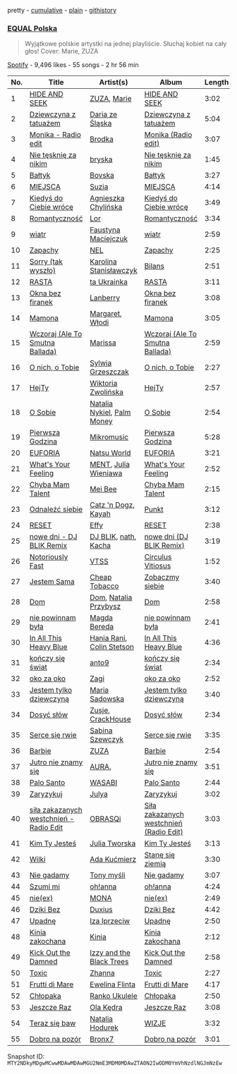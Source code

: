 pretty - [cumulative](/playlists/cumulative/37i9dQZF1DWWsiJMaq2jt5.md) - [plain](/playlists/plain/37i9dQZF1DWWsiJMaq2jt5) - [githistory](https://github.githistory.xyz/mackorone/spotify-playlist-archive/blob/main/playlists/plain/37i9dQZF1DWWsiJMaq2jt5)

### [EQUAL Polska](https://open.spotify.com/playlist/37i9dQZF1DWWsiJMaq2jt5)

> Wyjątkowe polskie artystki na jednej playliście\. Słuchaj kobiet na cały głos! Cover: Marie, ZUZA

[Spotify](https://open.spotify.com/user/spotify) - 9,496 likes - 55 songs - 2 hr 56 min

| No. | Title | Artist(s) | Album | Length |
|---|---|---|---|---|
| 1 | [HIDE AND SEEK](https://open.spotify.com/track/1kgkuIg5YWWV8A93G1hN7I) | [ZUZA](https://open.spotify.com/artist/7LUZ4hKUPN0UitE6WqWyKQ), [Marie](https://open.spotify.com/artist/5o7Atiia4I0WLFuN2qAu6M) | [HIDE AND SEEK](https://open.spotify.com/album/47KfJWxppOSmiKyFmFikBY) | 3:02 |
| 2 | [Dziewczyna z tatuażem](https://open.spotify.com/track/2Vj7I6BgiUEsCOI2gZiY5Q) | [Daria ze Śląska](https://open.spotify.com/artist/4I27OgvXt7ILLX2AtbQHO2) | [Dziewczyna z tatuażem](https://open.spotify.com/album/4lk4BJI6KHPfgVW1Mb28Re) | 5:04 |
| 3 | [Monika \- Radio edit](https://open.spotify.com/track/22TZkqpbGsLvXaGiSWWso6) | [Brodka](https://open.spotify.com/artist/4D22jVMhvZgzvt8Hh9AcKY) | [Monika \(Radio edit\)](https://open.spotify.com/album/3uSNZkFYfyl83R8LCKoCpF) | 3:07 |
| 4 | [Nie tęsknię za nikim](https://open.spotify.com/track/4f7JhNi9rPoSF4PpkTWrzc) | [bryska](https://open.spotify.com/artist/5I8Y0U8doFLVCsSY88v4Vh) | [Nie tęsknię za nikim](https://open.spotify.com/album/1t0kkJS2Db4pvc84wZtK1Q) | 1:45 |
| 5 | [Bałtyk](https://open.spotify.com/track/4sdNp9sadfOhN7P2skTf2q) | [Bovska](https://open.spotify.com/artist/4E8L0A5xtDhcMaeBO7p0eg) | [Bałtyk](https://open.spotify.com/album/4h7XuT5SFsghsoGunqBbjp) | 3:27 |
| 6 | [MIEJSCA](https://open.spotify.com/track/5h90iokIq0iTutieNrW9u0) | [Suzia](https://open.spotify.com/artist/5nNtMnFVruYrc8I0TMozNi) | [MIEJSCA](https://open.spotify.com/album/1H3EJbA1rGWpevebFi8Q4w) | 4:14 |
| 7 | [Kiedyś do Ciebie wrócę](https://open.spotify.com/track/5wSZ4GFyrzGpsshn4HQvnU) | [Agnieszka Chylińska](https://open.spotify.com/artist/0CEw36eWG0dYKCXOX8eUoO) | [Kiedyś do Ciebie wrócę](https://open.spotify.com/album/53HGQ0jNJhdi2so3tSRZgF) | 3:49 |
| 8 | [Romantyczność](https://open.spotify.com/track/7wJJZ98ZWKetRE1FxxRI1p) | [Lor](https://open.spotify.com/artist/0TwM0vzeyhAMTegVdIq8rx) | [Romantyczność](https://open.spotify.com/album/5fmObJHbZ3jyFmp00qNYEq) | 3:34 |
| 9 | [wiatr](https://open.spotify.com/track/4kJtKuwxKtXAr3t7PQhS6J) | [Faustyna Maciejczuk](https://open.spotify.com/artist/3CIcRH4j4mWpUv8n2UrImj) | [wiatr](https://open.spotify.com/album/4HXEk1rDUHGD9MwFuiNEat) | 2:59 |
| 10 | [Zapachy](https://open.spotify.com/track/4ts35aCwJQOvkZaEv3Z2vZ) | [NEL](https://open.spotify.com/artist/3gC2pjwYVTQdMuHUucgODF) | [Zapachy](https://open.spotify.com/album/1WQ1CYkJxqh1EWABbTG33j) | 2:25 |
| 11 | [Sorry \(tak wyszło\)](https://open.spotify.com/track/3HsZVKK9p2o9yrVATkUdbG) | [Karolina Stanisławczyk](https://open.spotify.com/artist/3vgdTroZ4H9ynPQTheek1t) | [Bilans](https://open.spotify.com/album/3yKDH8TO1L9cXrj8M0jOTV) | 2:51 |
| 12 | [RASTA](https://open.spotify.com/track/0eIGpaZ6HcS9k2Nt9nMnJJ) | [ta Ukrainka](https://open.spotify.com/artist/5kH7ZateqBrrUv6u6snhnp) | [RASTA](https://open.spotify.com/album/4DlPSU1YXt8zKWMgTaWoos) | 3:11 |
| 13 | [Okna bez firanek](https://open.spotify.com/track/4AxjLdWRYIDucikqFu90IZ) | [Lanberry](https://open.spotify.com/artist/2t3aJxThQrMWaNJgqjMcU8) | [Okna bez firanek](https://open.spotify.com/album/2fKFjFHtJzZjKrrzIctIDa) | 3:08 |
| 14 | [Mamona](https://open.spotify.com/track/5L03DXEimdqTFe85hBPRV3) | [Margaret](https://open.spotify.com/artist/6aGmKxXoKrSdovRUn8MBhZ), [Włodi](https://open.spotify.com/artist/2FBmYj55zZwng9GlsCCn9j) | [Mamona](https://open.spotify.com/album/6aR1l2F0g03IIys8Tz1qvE) | 3:05 |
| 15 | [Wczoraj \(Ale To Smutna Ballada\)](https://open.spotify.com/track/0Vclll7YLAuvyFaNicQBb0) | [Marissa](https://open.spotify.com/artist/7lRC2ICJeiCyz2wSU6BVkH) | [Wczoraj \(Ale To Smutna Ballada\)](https://open.spotify.com/album/26kJtglfgbqnIQQl8923f2) | 2:59 |
| 16 | [O nich, o Tobie](https://open.spotify.com/track/129VFFHvkAzwpYHqTrmtKB) | [Sylwia Grzeszczak](https://open.spotify.com/artist/2TRVhYMkHV4jwB92R3McaS) | [O nich, o Tobie](https://open.spotify.com/album/08ViqDYKABc3OpTCh4Ng5r) | 2:27 |
| 17 | [HejTy](https://open.spotify.com/track/1Jjq0bDZsV2geCnZCJr2ju) | [Wiktoria Zwolińska](https://open.spotify.com/artist/1Dyn3KxMNqGRpIEeXekqhf) | [HejTy](https://open.spotify.com/album/2rWsOn5OIjBe9rJzzOnDxw) | 2:57 |
| 18 | [O Sobie](https://open.spotify.com/track/7oqpQOYgK7SErMNyPoYuQk) | [Natalia Nykiel](https://open.spotify.com/artist/2f0ffZ1gPxazVKo0TossWj), [Palm Money](https://open.spotify.com/artist/1Q4T2hLnL9QLU1k5Nl2YE1) | [O Sobie](https://open.spotify.com/album/06bp6wUhAe5f0429HxpVl0) | 2:54 |
| 19 | [Pierwsza Godzina](https://open.spotify.com/track/4a4cJ7GatE7LmFSCtaLqeB) | [Mikromusic](https://open.spotify.com/artist/7JFi4ROpWvJU9ZMmHn8Yp5) | [Pierwsza Godzina](https://open.spotify.com/album/2o3g4851V5GeB3XWZIsMgP) | 5:28 |
| 20 | [EUFORIA](https://open.spotify.com/track/0RtdOibLvllxLHFj1yMrQo) | [Natsu World](https://open.spotify.com/artist/3jIcoQOjdcGJUGGZ2HdaMV) | [EUFORIA](https://open.spotify.com/album/7gyjHEeGs2Ud0oyN6ayzB5) | 3:21 |
| 21 | [What's Your Feeling](https://open.spotify.com/track/1EEuHywkI7q3rcLIuvcOwr) | [MENT](https://open.spotify.com/artist/3u7qU72tVErX5mWw2ZPyev), [Julia Wieniawa](https://open.spotify.com/artist/1HX9uYVwH6HHGyE8xSgtUD) | [What's Your Feeling](https://open.spotify.com/album/05OWcGTbgIdUqTCP7KfQb6) | 2:52 |
| 22 | [Chyba Mam Talent](https://open.spotify.com/track/0rZC9a28OiA6r3VaiqN1j0) | [Mei Bee](https://open.spotify.com/artist/6MYxeBePETj6Ojx2O5BQhY) | [Chyba Mam Talent](https://open.spotify.com/album/2QZ4bThz0HMG2qmcJocHLH) | 2:15 |
| 23 | [Odnaleźć siebie](https://open.spotify.com/track/63WJLUQKWhE6BWj8eX1Z7p) | [Catz 'n Dogz](https://open.spotify.com/artist/5tYqFEuFELxnJZgGmmsfSh), [Kayah](https://open.spotify.com/artist/2v295z585SM68pluEKXKSM) | [Punkt](https://open.spotify.com/album/4jGIMCoPJGtLeyKplKSGa9) | 3:12 |
| 24 | [RESET](https://open.spotify.com/track/1oFjSjY6J7hVgaVk34Dbug) | [Effy](https://open.spotify.com/artist/662m0WrjxDl2ZrWAghojh2) | [RESET](https://open.spotify.com/album/3vGl0F36Ma750OpvW64cBh) | 2:38 |
| 25 | [nowe dni \- DJ BLIK Remix](https://open.spotify.com/track/0kT6JDuMPE3kgNNchEBjZQ) | [DJ BLIK](https://open.spotify.com/artist/7xVjiA11JIFZzGlj9AEAgE), [nath](https://open.spotify.com/artist/2KrBpGpCHHnOWBA4WBWOdd), [Kacha](https://open.spotify.com/artist/1MXcqijfBhhY1WznU6X2er) | [nowe dni \(DJ BLIK Remix\)](https://open.spotify.com/album/2NRIvLwaVdrIdd2TzPkk6p) | 3:19 |
| 26 | [Notoriously Fast](https://open.spotify.com/track/0GBLXfE9GbUSH2jF4Pr3yR) | [VTSS](https://open.spotify.com/artist/0zo109NM3S7CqHpvlXwqEN) | [Circulus Vitiosus](https://open.spotify.com/album/5xFPu0JBe4Wxh7gcu9Idmd) | 1:52 |
| 27 | [Jestem Sama](https://open.spotify.com/track/2wVEJLV3G5X84wvIoD80Tz) | [Cheap Tobacco](https://open.spotify.com/artist/15kkqvIcypRQGUiE17Shej) | [Zobaczmy siebie](https://open.spotify.com/album/5v8Bwq2B8IfgSVX6gwTWAP) | 3:40 |
| 28 | [Dom](https://open.spotify.com/track/0994m6eCysoWo0ktdPeKDN) | [Dom](https://open.spotify.com/artist/2c5U1fI5RJhjNo9r7lRbeN), [Natalia Przybysz](https://open.spotify.com/artist/03KLzHVK6la8dVop1iVI5x) | [Dom](https://open.spotify.com/album/6KgJvMIcwnHFocD6RQb03x) | 2:58 |
| 29 | [nie powinnam była](https://open.spotify.com/track/56FhcTTd1UqJ9otBquNT9P) | [Magda Bereda](https://open.spotify.com/artist/6NaOhgiHgKdbBk1SUaAt9d) | [nie powinnam była](https://open.spotify.com/album/1FYE4f21DvJQTjU79Crk7D) | 2:41 |
| 30 | [In All This Heavy Blue](https://open.spotify.com/track/29wVDybi61uHac7gi0aZFB) | [Hania Rani](https://open.spotify.com/artist/14YzutUdMwS9yTnI0IFBaD), [Colin Stetson](https://open.spotify.com/artist/4G6HhUUQ1LgyYnA2WJppf8) | [In All This Heavy Blue](https://open.spotify.com/album/5Gs15uO4czslWbMG08vchM) | 4:36 |
| 31 | [kończy się świat](https://open.spotify.com/track/5O2K9VfynCTqArc2X7ScSM) | [anto9](https://open.spotify.com/artist/0kG8pgFRDYXphEkcRTReNS) | [kończy się świat](https://open.spotify.com/album/4aUlv2EIbvES8NsqCJph1i) | 2:34 |
| 32 | [oko za oko](https://open.spotify.com/track/31H4Ry96DTQskPxyVpJUTm) | [Zagi](https://open.spotify.com/artist/2fLOBc2u4ihUBpfqumia4k) | [oko za oko](https://open.spotify.com/album/2H4nwaF0bc35ZEuVCVc4CI) | 2:52 |
| 33 | [Jestem tylko dziewczyną](https://open.spotify.com/track/7zWQHVpz6KPPw8yChBhKl7) | [Maria Sadowska](https://open.spotify.com/artist/4zjvLsSNVpp8A95RZb7ryC) | [Jestem tylko dziewczyną](https://open.spotify.com/album/2bJ4tECjSvGHnQwMs95nn9) | 3:40 |
| 34 | [Dosyć słów](https://open.spotify.com/track/0VmslVoVpBa3IrzJYHy8Lf) | [Zusje](https://open.spotify.com/artist/2oo3FdavVDLsY4WJ8bPL90), [CrackHouse](https://open.spotify.com/artist/0VUlwZP3CE5Nfjz1fYJxVr) | [Dosyć słów](https://open.spotify.com/album/7BoYYybekio9o0DPayKJz3) | 2:34 |
| 35 | [Serce się rwie](https://open.spotify.com/track/21eFbDKc3Jlq5KDuIqxsj1) | [Sabina Szewczyk](https://open.spotify.com/artist/1Ofkj69uBttIicwL9skzh6) | [Serce się rwie](https://open.spotify.com/album/2c2Vt0duXVjEApLjypYlPj) | 3:35 |
| 36 | [Barbie](https://open.spotify.com/track/2R6z2cgKVLmhqXO2dOcxj1) | [ZUZA](https://open.spotify.com/artist/7LUZ4hKUPN0UitE6WqWyKQ) | [Barbie](https://open.spotify.com/album/7yx4IL7sKXTG7JyqyNu7sT) | 2:54 |
| 37 | [Jutro nie znamy się](https://open.spotify.com/track/6MA0NO2R4qdWZzVhau5DKb) | [AURA.](https://open.spotify.com/artist/2Nj3SHDJmmNyY0xVOFm0tE) | [Jutro nie znamy się](https://open.spotify.com/album/6WrqGBrMJpUxFpHxCLYBn0) | 3:51 |
| 38 | [Palo Santo](https://open.spotify.com/track/1l91zlDXKoBk9Hb0FoDChB) | [WASABI](https://open.spotify.com/artist/1QxIlFrNIgR1H1p2d3ML6t) | [Palo Santo](https://open.spotify.com/album/0FMAzymiI0dhQLXRbWz9b5) | 2:44 |
| 39 | [Zaryzykuj](https://open.spotify.com/track/74ukp6wF6CYd4iowIxpzuV) | [Julya](https://open.spotify.com/artist/3HLw79MyKKNt74t4hn3XgT) | [Zaryzykuj](https://open.spotify.com/album/0KGImT9vs25prSmIITEv4h) | 3:02 |
| 40 | [siła zakazanych westchnień \- Radio Edit](https://open.spotify.com/track/3rIxy7yAfaByll8QTnlEwy) | [OBRASQi](https://open.spotify.com/artist/7l3ni5iI7KKfx5MbAhZacH) | [Siła zakazanych westchnień \(Radio Edit\)](https://open.spotify.com/album/4MHN6r4JlBadYHSqcAFjof) | 3:03 |
| 41 | [Kim Ty Jesteś](https://open.spotify.com/track/5sCroAuzsh5C1mPzZ617Ib) | [Julia Tworska](https://open.spotify.com/artist/1ezHdGvPoWu98B9UgyeswG) | [Kim Ty Jesteś](https://open.spotify.com/album/6QPxoVNjBrApHNFjqzZ7yO) | 3:13 |
| 42 | [Wilki](https://open.spotify.com/track/47nnPpFNAcDEtCEOOug1V9) | [Ada Kućmierz](https://open.spotify.com/artist/27fVMQ4NZu3bk2ViW6F7F8) | [Stanę się ziemią](https://open.spotify.com/album/48mivRybojPLUXm4DI7Fhc) | 3:30 |
| 43 | [Nie gadamy](https://open.spotify.com/track/1JXO7QRq7dAFNKY53R2W61) | [Tony myśli](https://open.spotify.com/artist/4PWvmllni6mTOnWJw0jMn8) | [Nie gadamy](https://open.spotify.com/album/4BAa7JQYmrztMqoeATZYYF) | 3:07 |
| 44 | [Szumi mi](https://open.spotify.com/track/6PMqEsgXYaz5CzTBfxOyPU) | [oh!anna](https://open.spotify.com/artist/6gOPcsOgq19O2BoHNzzuKd) | [oh!anna](https://open.spotify.com/album/0OePcgYb5aKC6F9mku84GY) | 4:24 |
| 45 | [nie\(ex\)](https://open.spotify.com/track/3qTetIugxdg5GEDYmhCYlG) | [MONA](https://open.spotify.com/artist/1cQLxJtyXEglCOvGLkWPIP) | [nie\(ex\)](https://open.spotify.com/album/2U6DBBMhQf3g78P2BKbEbV) | 2:49 |
| 46 | [Dziki Bez](https://open.spotify.com/track/5UQ9jAzcnagPjybaKA1dtB) | [Duxius](https://open.spotify.com/artist/6Dy5qLD5AEFFuC5K0SfaG9) | [Dziki Bez](https://open.spotify.com/album/6jhRF6i1dZ9kOrt0CvSDXp) | 4:42 |
| 47 | [Upadnę](https://open.spotify.com/track/2IPhFe3SxtQPVEwdc8s6KW) | [Iza Iprzeciw](https://open.spotify.com/artist/3raVcdcIJSBZXirctZ2Ooq) | [Upadnę](https://open.spotify.com/album/46iD7EtrufNQotHVnAcU3C) | 2:50 |
| 48 | [Kinia zakochana](https://open.spotify.com/track/2UHv6b2jqHJjQPE4EDxQ0L) | [Kinia](https://open.spotify.com/artist/34v22ucmRQVAp1mciSsATM) | [Kinia zakochana](https://open.spotify.com/album/1lX0wjcvDSvWMF2IMUGxtF) | 2:12 |
| 49 | [Kick Out the Damned](https://open.spotify.com/track/0bcIWRUGdkmJfXbnsqq7fh) | [Izzy and the Black Trees](https://open.spotify.com/artist/4ovgRYo5Ud9pCee7LoD2B3) | [Kick Out the Damned](https://open.spotify.com/album/6WAGay0uPTvriTJ4H77MIG) | 2:58 |
| 50 | [Toxic](https://open.spotify.com/track/7pwYyDDnkWHeP1OPqgajef) | [Zhanna](https://open.spotify.com/artist/7y1x8UCBY4TjWxYQMjfJSf) | [Toxic](https://open.spotify.com/album/2yULK6aeM5AbbSfAwWN24L) | 2:27 |
| 51 | [Frutti di Mare](https://open.spotify.com/track/3H4EDE01MbjRvBCaobnw6z) | [Ewelina Flinta](https://open.spotify.com/artist/3gd9XZQnyJXTVfLZh1BF6v) | [Frutti di Mare](https://open.spotify.com/album/3ZARL8GGogmviqhQOh7edr) | 4:17 |
| 52 | [Chłopaka](https://open.spotify.com/track/2avCDJznqm4HwgkTci9OL9) | [Ranko Ukulele](https://open.spotify.com/artist/0tfJBHQtndZAeilrnJfJSC) | [Chłopaka](https://open.spotify.com/album/2UiYePw5nW9xijFdQQGiRk) | 2:50 |
| 53 | [Jeszcze Raz](https://open.spotify.com/track/2dTTQzvAN0DGTm2oFDBlED) | [Ola Kędra](https://open.spotify.com/artist/50siyyCfKQBFMSprzxxS15) | [Jeszcze Raz](https://open.spotify.com/album/0PgIlT606GTd0jjDKAvsWv) | 3:08 |
| 54 | [Teraz się baw](https://open.spotify.com/track/2kXTuttSImQMSAAn9kEImN) | [Natalia Hodurek](https://open.spotify.com/artist/3tX6B5jKMag8bF2BM2EhNp) | [WIZJE](https://open.spotify.com/album/40gf7NsNeA3Q9zJEJUz8fn) | 3:32 |
| 55 | [Dobro na pozór](https://open.spotify.com/track/1QdasZYQJ00iUY9fRKWSvW) | [Bronx7](https://open.spotify.com/artist/16QhYPRF6vhZfBizsvmH9j) | [Dobro na pozór](https://open.spotify.com/album/77C9afwcDQ1p5wRoYkXPye) | 3:01 |

Snapshot ID: `MTY2NDkyMDgwMCwwMDAwMDAwMGU2NmE3MDM0MDAwZTA0N2IwODM0YmVhNzdlNGJmNzEw`
